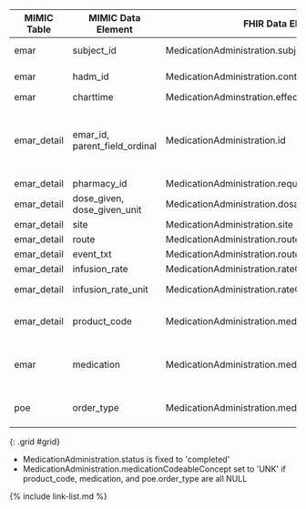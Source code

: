 |MIMIC Table|MIMIC Data Element|FHIR Data Element|FHIR Profile|Notes|
|---|---|---|---|---|
|emar|subject_id|MedicationAdministration.subject|[MimicMedicationAdministration]|convert to UUID5|
|emar|hadm_id|MedicationAdministration.context|[MimicMedicationAdministration]|convert to UUID5|
|emar|charttime|MedicationAdminstration.effectiveDateTime|[MimicMedicationAdministration]
|emar_detail|emar_id, parent_field_ordinal|MedicationAdministration.id|[MimicMedicationAdministration]|Id is concatenation of mimic data elements and converted to UUID5|
|emar_detail|pharmacy_id|MedicationAdministration.request|[MimicMedicationAdministration]||
|emar_detail|dose_given, dose_given_unit|MedicationAdministration.dosage.text|[MedicationAdministration]|concat the text and units|
|emar_detail|site|MedicationAdministration.site|[MedicationAdministration]||
|emar_detail|route|MedicationAdministration.route|[MedicationAdministration]||
|emar_detail|event_txt|MedicationAdministration.route|[MedicationAdministration]||
|emar_detail|infusion_rate|MedicationAdministration.rateQuantity.value|[MedicationAdministration]||
|emar_detail|infusion_rate_unit|MedicationAdministration.rateQuantity.unit|[MedicationAdministration]|also set for code element|
|emar_detail|product_code|MedicationAdministration.medicationCodeableConcept|[MimicMedicationAdministration]|product code used if present|
|emar|medication|MedicationAdministration.medicationCodeableConcept|[MimicMedicationAdministration]|medication used if product code not present|
|poe|order_type|MedicationAdministration.medicationCodeableConcept|[MimicMedicationAdministration]|Used for IV and TPN medication|

{: .grid #grid}

* MedicationAdministration.status is fixed to 'completed'
* MedicationAdministration.medicationCodeableConcept set to 'UNK' if product_code, medication, and poe.order_type are all NULL

{% include link-list.md %}
